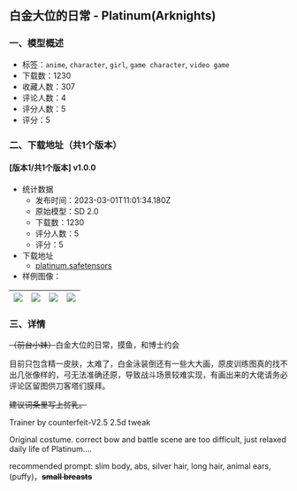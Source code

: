 ## 白金大位的日常 - Platinum(Arknights)
### 一、模型概述

- 标签：`anime`, `character`, `girl`, `game character`, `video game`
- 下载数：1230
- 收藏人数：307
- 评论人数：4
- 评分人数：5
- 评分：5

### 二、下载地址（共1个版本）

#### [版本1/共1个版本] v1.0.0

- 统计数据
  - 发布时间：2023-03-01T11:01:34.180Z
  - 原始模型：SD 2.0
  - 下载数：1230
  - 评分人数：5
  - 评分：5
- 下载地址
  - [platinum.safetensors](https://civitai.com/api/download/models/15785)
- 样例图像：

| <img src="https://image.civitai.com/xG1nkqKTMzGDvpLrqFT7WA/1c7ea1e4-e7e2-4ca0-e38b-677c5d8d0200/width=450/172846.jpeg" /> | <img src="https://image.civitai.com/xG1nkqKTMzGDvpLrqFT7WA/40249fa7-8b51-4aba-fd05-69ba48b44400/width=450/161567.jpeg" /> | <img src="https://image.civitai.com/xG1nkqKTMzGDvpLrqFT7WA/264408bb-1a24-41e2-bdad-6d8e7a26ff00/width=450/172843.jpeg" /> | <img src="https://image.civitai.com/xG1nkqKTMzGDvpLrqFT7WA/ad16e5d1-2802-4d14-fd47-1aa30edc6600/width=450/161568.jpeg" /> |
| ---- | ---- | ---- | ---- |


### 三、详情
<p><s>（前台小妹）</s>白金大位的日常，摸鱼，和博士约会</p><p>目前只包含精一皮肤，太难了，白金泳装倒还有一些大大画，原皮训练图真的找不出几张像样的，弓无法准确还原，导致战斗场景较难实现，有画出来的大佬请务必评论区留图供刀客塔们膜拜。</p><p><s>建议词条里写上贫乳。</s></p><p></p><p>Trainer by counterfeit-V2.5 2.5d tweak</p><p>Original costume. correct bow and battle scene are too difficult, just relaxed daily life of Platinum....</p><p>recommended prompt: slim body, abs, silver hair, long hair, animal ears, (puffy)，<strong><s>small breasts</s></strong></p><p></p><p></p><p></p>